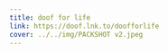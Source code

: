 ```yaml
---
title: doof for life
link: https://doof.lnk.to/doofforlife
cover: ../../img/PACKSHOT v2.jpeg
---
```

